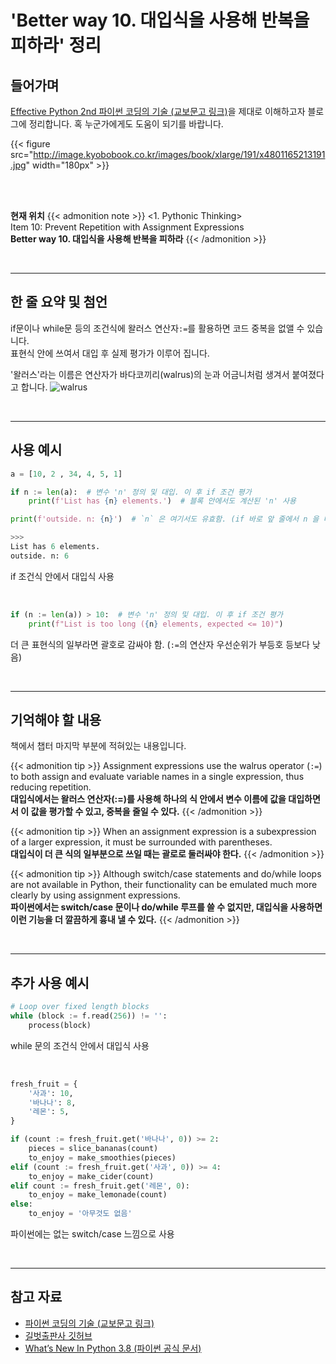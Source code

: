 # 'Better way 10. 대입식을 사용해 반복을 피하라' 정리


## 들어가며

[Effective Python 2nd 파이썬 코딩의 기술 (교보문고 링크)](http://digital.kyobobook.co.kr/digital/ebook/ebookDetail.ink?selectedLargeCategory=001&barcode=4801165213191&orderClick=LEH&Kc=)을 제대로 이해하고자 블로그에 정리합니다. 혹 누군가에게도 도움이 되기를 바랍니다.

{{< figure src="http://image.kyobobook.co.kr/images/book/xlarge/191/x4801165213191.jpg" width="180px" >}}

<br/>
<br/>

**현재 위치**
{{< admonition note >}}
<1. Pythonic Thinking>  
Item 10: Prevent Repetition with Assignment Expressions  
**Better way 10. 대입식을 사용해 반복을 피하라**
{{< /admonition >}}


<br/>

---


## 한 줄 요약 및 첨언

if문이나 while문 등의 조건식에 왈러스 연산자`:=`를 활용하면 코드 중복을 없앨 수 있습니다.  
표현식 안에 쓰여서 대입 후 실제 평가가 이루어 집니다.  

'왈러스'라는 이름은 연산자가 바다코끼리(walrus)의 눈과 어금니처럼 생겨서 붙여졌다고 합니다.
![walrus](https://upload.wikimedia.org/wikipedia/commons/thumb/1/13/Walrus2.jpg/320px-Walrus2.jpg)

<br/>

---

## 사용 예시

```python
a = [10, 2 , 34, 4, 5, 1]

if n := len(a):  # 변수 'n' 정의 및 대입. 이 후 if 조건 평가
    print(f'List has {n} elements.')  # 블록 안에서도 계산된 'n' 사용

print(f'outside. n: {n}')  # `n` 은 여기서도 유효함. (if 바로 앞 줄에서 n 을 대입한 것과 같은 결과)

>>>
List has 6 elements.
outside. n: 6
```

if 조건식 안에서 대입식 사용

<br/>

```python
if (n := len(a)) > 10:  # 변수 'n' 정의 및 대입. 이 후 if 조건 평가
    print(f"List is too long ({n} elements, expected <= 10)")
```

더 큰 표현식의 일부라면 괄호로 감싸야 함. (`:=`의 연산자 우선순위가 부등호 등보다 낮음)


<br/>

---

## 기억해야 할 내용

책에서 챕터 마지막 부분에 적혀있는 내용입니다.

{{< admonition tip >}}
Assignment expressions use the walrus operator (`:=`) to both assign and evaluate variable names in a single expression, thus reducing repetition.  
**대입식에서는 왈러스 연산자(:=)를 사용해 하나의 식 안에서 변수 이름에 값을 대입하면서 이 값을 평가할 수 있고, 중복을 줄일 수 있다.**
{{< /admonition >}}

{{< admonition tip >}}
When an assignment expression is a subexpression of a larger expression, it must be surrounded with parentheses.  
**대입식이 더 큰 식의 일부분으로 쓰일 때는 괄로로 둘러싸야 한다.**
{{< /admonition >}}

{{< admonition tip >}}
Although switch/case statements and do/while loops are not available in Python, their functionality can be emulated much more clearly by using assignment expressions.  
**파이썬에서는 switch/case 문이나 do/while 루프를 쓸 수 없지만, 대입식을 사용하면 이런 기능을 더 깔끔하게 흉내 낼 수 있다.**
{{< /admonition >}}

<br/>

---

## 추가 사용 예시

```python
# Loop over fixed length blocks
while (block := f.read(256)) != '':
    process(block)
```

while 문의 조건식 안에서 대입식 사용

<br/>

```python
fresh_fruit = {
    '사과': 10,
    '바나나': 8,
    '레몬': 5,
}

if (count := fresh_fruit.get('바나나', 0)) >= 2:
    pieces = slice_bananas(count)
    to_enjoy = make_smoothies(pieces)
elif (count := fresh_fruit.get('사과', 0)) >= 4:
    to_enjoy = make_cider(count)
elif count := fresh_fruit.get('레몬', 0):
    to_enjoy = make_lemonade(count)
else:
    to_enjoy = '아무것도 없음'
```

파이썬에는 없는 switch/case 느낌으로 사용


<br/>

---

## 참고 자료

- [파이썬 코딩의 기술 (교보문고 링크)](http://digital.kyobobook.co.kr/digital/ebook/ebookDetail.ink?selectedLargeCategory=001&barcode=4801165213191&orderClick=LEH&Kc=)
- [길벗출판사 깃허브](https://github.com/gilbutITbook/080235/blob/master/Chapter1/Better%20way10.py)
- [What’s New In Python 3.8 (파이썬 공식 문서)](https://docs.python.org/3/whatsnew/3.8.html)
